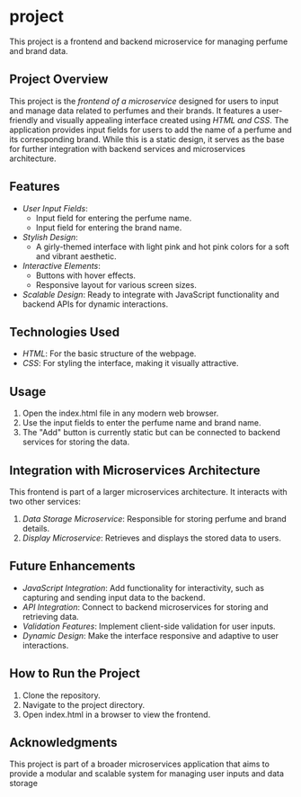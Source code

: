 # project
This project is a frontend and backend microservice for managing perfume and brand data.
## Project Overview
This project is the *frontend of a microservice* designed for users to input and manage data related to perfumes and their brands. It features a user-friendly and visually appealing interface created using *HTML and CSS*. The application provides input fields for users to add the name of a perfume and its corresponding brand. While this is a static design, it serves as the base for further integration with backend services and microservices architecture.

## Features
- *User Input Fields*:
  - Input field for entering the perfume name.
  - Input field for entering the brand name.
- *Stylish Design*:
  - A girly-themed interface with light pink and hot pink colors for a soft and vibrant aesthetic.
- *Interactive Elements*:
  - Buttons with hover effects.
  - Responsive layout for various screen sizes.
- *Scalable Design*: Ready to integrate with JavaScript functionality and backend APIs for dynamic interactions.

## Technologies Used
- *HTML*: For the basic structure of the webpage.
- *CSS*: For styling the interface, making it visually attractive.

## Usage
1. Open the index.html file in any modern web browser.
2. Use the input fields to enter the perfume name and brand name.
3. The "Add" button is currently static but can be connected to backend services for storing the data.

## Integration with Microservices Architecture
This frontend is part of a larger microservices architecture. It interacts with two other services:
1. *Data Storage Microservice*: Responsible for storing perfume and brand details.
2. *Display Microservice*: Retrieves and displays the stored data to users.

## Future Enhancements
- *JavaScript Integration*: Add functionality for interactivity, such as capturing and sending input data to the backend.
- *API Integration*: Connect to backend microservices for storing and retrieving data.
- *Validation Features*: Implement client-side validation for user inputs.
- *Dynamic Design*: Make the interface responsive and adaptive to user interactions.

## How to Run the Project
1. Clone the repository.
2. Navigate to the project directory.
3. Open index.html in a browser to view the frontend.

## Acknowledgments
This project is part of a broader microservices application that aims to provide a modular and scalable system for managing user inputs and data storage
